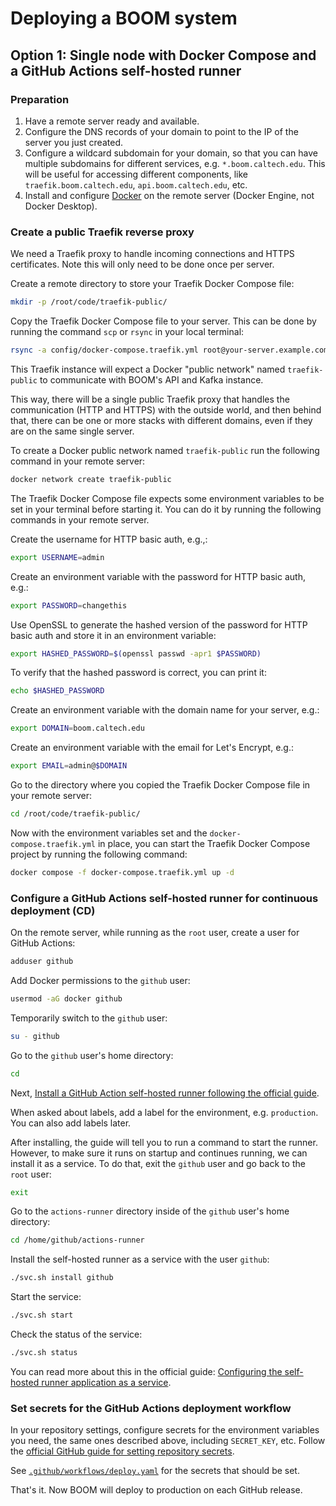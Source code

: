 # Deploying a BOOM system

## Option 1: Single node with Docker Compose and a GitHub Actions self-hosted runner

### Preparation

1. Have a remote server ready and available.
1. Configure the DNS records of your domain to point to the IP of the server
   you just created.
1. Configure a wildcard subdomain for your domain, so that you can have
   multiple subdomains for different services, e.g. `*.boom.caltech.edu`.
   This will be useful for accessing different components,
   like `traefik.boom.caltech.edu`, `api.boom.caltech.edu`, etc.
1. Install and configure [Docker](https://docs.docker.com/engine/install/) on
   the remote server (Docker Engine, not Docker Desktop).

### Create a public Traefik reverse proxy

We need a Traefik proxy to handle incoming connections and HTTPS certificates.
Note this will only need to be done once per server.

Create a remote directory to store your Traefik Docker Compose file:

```bash
mkdir -p /root/code/traefik-public/
```

Copy the Traefik Docker Compose file to your server.
This can be done by running the command `scp` or `rsync` in your local terminal:

```bash
rsync -a config/docker-compose.traefik.yml root@your-server.example.com:/root/code/traefik-public/
```

This Traefik instance will expect a Docker "public network" named
`traefik-public` to communicate with BOOM's API and Kafka instance.

This way, there will be a single public Traefik proxy that handles the
communication (HTTP and HTTPS) with the outside world, and then behind that,
there can be one or more stacks with different domains,
even if they are on the same single server.

To create a Docker public network named `traefik-public` run the following
command in your remote server:

```bash
docker network create traefik-public
```

The Traefik Docker Compose file expects some environment variables to be set in
your terminal before starting it.
You can do it by running the following commands in your remote server.

Create the username for HTTP basic auth, e.g.,:

```bash
export USERNAME=admin
```

Create an environment variable with the password for HTTP basic auth, e.g.:

```bash
export PASSWORD=changethis
```

Use OpenSSL to generate the hashed version of the password for HTTP basic auth
and store it in an environment variable:

```bash
export HASHED_PASSWORD=$(openssl passwd -apr1 $PASSWORD)
```

To verify that the hashed password is correct, you can print it:

```bash
echo $HASHED_PASSWORD
```

Create an environment variable with the domain name for your server, e.g.:

```bash
export DOMAIN=boom.caltech.edu
```

Create an environment variable with the email for Let's Encrypt, e.g.:

```bash
export EMAIL=admin@$DOMAIN
```

Go to the directory where you copied the Traefik Docker Compose file in your
remote server:

```bash
cd /root/code/traefik-public/
```

Now with the environment variables set and the `docker-compose.traefik.yml` in
place,
you can start the Traefik Docker Compose project
by running the following command:

```bash
docker compose -f docker-compose.traefik.yml up -d
```

### Configure a GitHub Actions self-hosted runner for continuous deployment (CD)

On the remote server, while running as the `root` user,
create a user for GitHub Actions:

```bash
adduser github
```

Add Docker permissions to the `github` user:

```bash
usermod -aG docker github
```

Temporarily switch to the `github` user:

```bash
su - github
```

Go to the `github` user's home directory:

```bash
cd
```

Next,
[Install a GitHub Action self-hosted runner following the official guide](https://docs.github.com/en/actions/hosting-your-own-runners/managing-self-hosted-runners/adding-self-hosted-runners#adding-a-self-hosted-runner-to-a-repository).

When asked about labels, add a label for the environment, e.g. `production`.
You can also add labels later.

After installing, the guide will tell you to run a command to start the
runner.
However, to make sure it runs on startup and continues running,
we can install it as a service.
To do that, exit the `github` user and go back to the `root` user:

```bash
exit
```

Go to the `actions-runner` directory inside of the `github` user's home
directory:

```bash
cd /home/github/actions-runner
```

Install the self-hosted runner as a service with the user `github`:

```bash
./svc.sh install github
```

Start the service:

```bash
./svc.sh start
```

Check the status of the service:

```bash
./svc.sh status
```

You can read more about this in the official guide:
[Configuring the self-hosted runner application as a service](https://docs.github.com/en/actions/hosting-your-own-runners/managing-self-hosted-runners/configuring-the-self-hosted-runner-application-as-a-service).

### Set secrets for the GitHub Actions deployment workflow

In your repository settings,
configure secrets for the environment variables you need,
the same ones described above, including `SECRET_KEY`, etc.
Follow the [official GitHub guide for setting repository secrets](https://docs.github.com/en/actions/security-guides/using-secrets-in-github-actions#creating-secrets-for-a-repository).

See [`.github/workflows/deploy.yaml`](/.github/workflows/deploy.yaml)
for the secrets that should be set.

That's it. Now BOOM will deploy to production on each GitHub release.
